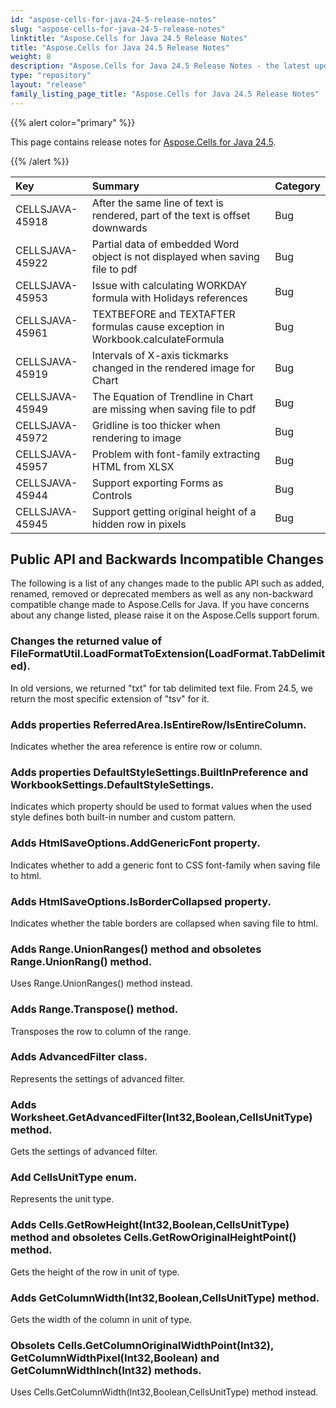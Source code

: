 ```yaml
---
id: "aspose-cells-for-java-24-5-release-notes"
slug: "aspose-cells-for-java-24-5-release-notes"
linktitle: "Aspose.Cells for Java 24.5 Release Notes"
title: "Aspose.Cells for Java 24.5 Release Notes"
weight: 8
description: "Aspose.Cells for Java 24.5 Release Notes - the latest updates and fixes."
type: "repository"
layout: "release"
family_listing_page_title: "Aspose.Cells for Java 24.5 Release Notes"
---
```


{{% alert color="primary" %}}

This page contains release notes for [Aspose.Cells for Java 24.5](https://releases.aspose.com/cells/java/24-5/).

{{% /alert %}}

|**Key**|**Summary**|**Category**|
| :- | :- | :- |
|CELLSJAVA-45918|After the same line of text is rendered, part of the text is offset downwards|Bug
|CELLSJAVA-45922|Partial data of embedded Word object is not displayed when saving file to pdf|Bug
|CELLSJAVA-45953|Issue with calculating WORKDAY formula with Holidays references|Bug
|CELLSJAVA-45961|TEXTBEFORE and TEXTAFTER formulas cause exception in Workbook.calculateFormula|Bug
|CELLSJAVA-45919|Intervals of X-axis tickmarks changed in the rendered image for Chart|Bug
|CELLSJAVA-45949|The Equation of Trendline in Chart are missing when saving file to pdf|Bug
|CELLSJAVA-45972|Gridline is too thicker when rendering to image|Bug
|CELLSJAVA-45957|Problem with font-family extracting HTML from XLSX|Bug
|CELLSJAVA-45944|Support exporting Forms as Controls|Bug
|CELLSJAVA-45945|Support getting original height of a hidden row in pixels|Bug

## **Public API and Backwards Incompatible Changes**

The following is a list of any changes made to the public API such as added, renamed, removed or deprecated members as well as any non-backward compatible change made to Aspose.Cells for Java. If you have concerns about any change listed, please raise it on the Aspose.Cells support forum.

### **Changes the returned value of FileFormatUtil.LoadFormatToExtension(LoadFormat.TabDelimited).**

In old versions, we returned "txt" for tab delimited text file. From 24.5, we return the most specific extension of "tsv" for it.

### **Adds properties ReferredArea.IsEntireRow/IsEntireColumn.**

Indicates whether the area reference is entire row or column.

### **Adds properties DefaultStyleSettings.BuiltInPreference and WorkbookSettings.DefaultStyleSettings.**

Indicates which property should be used to format values when the used style defines both built-in number and custom pattern.

### **Adds HtmlSaveOptions.AddGenericFont property.**

Indicates whether to add a generic font to CSS font-family when saving file to html.

### **Adds HtmlSaveOptions.IsBorderCollapsed property.**

Indicates whether the table borders are collapsed when saving file to html.

### **Adds Range.UnionRanges() method and obsoletes Range.UnionRang() method.**

Uses Range.UnionRanges() method instead.

### **Adds Range.Transpose() method.**

Transposes the row to column of the range.

### **Adds AdvancedFilter class.**

Represents the settings of advanced filter.

### **Adds Worksheet.GetAdvancedFilter(Int32,Boolean,CellsUnitType) method.**

Gets the settings of advanced filter.

### **Add CellsUnitType enum.**

Represents the unit type.

### **Adds Cells.GetRowHeight(Int32,Boolean,CellsUnitType) method and obsoletes Cells.GetRowOriginalHeightPoint() method.**

Gets the height of the row in unit of type.

### **Adds GetColumnWidth(Int32,Boolean,CellsUnitType) method.**

Gets the width of the column in unit of type.

### **Obsolets Cells.GetColumnOriginalWidthPoint(Int32), GetColumnWidthPixel(Int32,Boolean) and GetColumnWidthInch(Int32) methods.**

Uses Cells.GetColumnWidth(Int32,Boolean,CellsUnitType) method instead.
